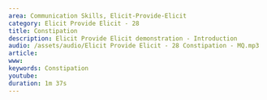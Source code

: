 ```yaml
---
area: Communication Skills, Elicit-Provide-Elicit
category: Elicit Provide Elicit - 28
title: Constipation
description: Elicit Provide Elicit demonstration - Introduction
audio: /assets/audio/Elicit Provide Elicit - 28 Constipation - MQ.mp3
article: 
www: 
keywords: Constipation
youtube: 
duration: 1m 37s
--- 
```

